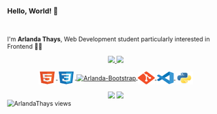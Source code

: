 ### Hello, World! 👋 
<br>
<p>I'm <b>Arlanda Thays</b>, Web Development student particularly interested in Frontend 👩‍💻</p>  

<div align="center">
  <a href="https://github.com/arlandathays">
  <img height="180em" src="https://github-readme-stats.vercel.app/api?username=arlandathays&show_icons=true&theme=github_dark&include_all_commits=true&count_private=true"/>
  <img height="180em" src="https://github-readme-stats.vercel.app/api/top-langs/?username=arlandathays&layout=compact&langs_count=7&theme=github_dark"/>
</div>
  
  </div>
<div align="center" style="display: inline_bloc;"><br>
  <img align="center" alt="Arlanda-HTML" height="30" width="40" src="https://raw.githubusercontent.com/devicons/devicon/master/icons/html5/html5-original.svg">
  <img align="center" alt="Arlanda-CSS" height="30" width="40" src="https://raw.githubusercontent.com/devicons/devicon/master/icons/css3/css3-original.svg">
  <img align="center" alt="Arlanda-Bootstrap" height="30" width="40" src="https://cdn.jsdelivr.net/gh/devicons/devicon/icons/bootstrap/bootstrap-original.svg">
  <img align="center" alt="Arlanda-Git" height="30" width="40" src="https://raw.githubusercontent.com/devicons/devicon/master/icons/git/git-original.svg">
  <img align="center" alt="Arlanda-VSCode" height="30" width="40" src="https://raw.githubusercontent.com/devicons/devicon/master/icons/vscode/vscode-original.svg">
    <img align="center" alt="Arlanda-Python" height="30" width="40" src="https://raw.githubusercontent.com/devicons/devicon/master/icons/python/python-original.svg">
</div>
  
  <br>
 
<div align="center"> 
  <a href = "mailto:arlandathays@gmail.com"><img src="https://img.shields.io/badge/-Gmail-%23333?style=for-the-badge&logo=gmail&logoColor=white" target="_blank"></a>
  <a href="https://www.linkedin.com/in/arlandathays/" target="_blank"><img src="https://img.shields.io/badge/-LinkedIn-%230077B5?style=for-the-badge&logo=linkedin&logoColor=white" target="_blank"></a> 
</div>

<img src="https://komarev.com/ghpvc/?username=ArlandaThays&color=blue&style=flat-square" alt="ArlandaThays views"/>
